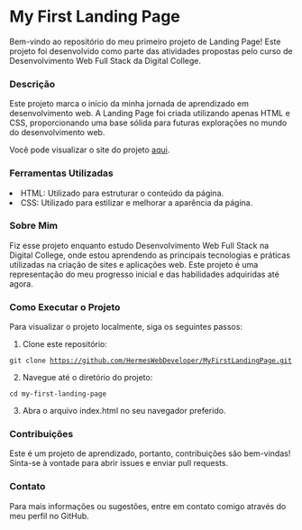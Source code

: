 <h1>My First Landing Page</h1>

Bem-vindo ao repositório do meu primeiro projeto de Landing Page! Este projeto foi desenvolvido como parte das atividades propostas pelo curso de Desenvolvimento Web Full Stack da Digital College.

<h3>Descrição</h3>

Este projeto marca o início da minha jornada de aprendizado em desenvolvimento web. A Landing Page foi criada utilizando apenas HTML e CSS, proporcionando uma base sólida para futuras explorações no mundo do desenvolvimento web.

Você pode visualizar o site do projeto <a href="https://my-first-landing-page-hazel.vercel.app/">aqui</a>.

<h3>Ferramentas Utilizadas</h3>
<li> HTML: Utilizado para estruturar o conteúdo da página.</li>
<li> CSS: Utilizado para estilizar e melhorar a aparência da página.</li>

<h3>Sobre Mim </h3>

Fiz esse projeto enquanto estudo Desenvolvimento Web Full Stack na Digital College, onde estou aprendendo as principais tecnologias e práticas utilizadas na criação de sites e aplicações web. Este projeto é uma representação do meu progresso inicial e das habilidades adquiridas até agora.

<h3>Como Executar o Projeto</h3>

Para visualizar o projeto localmente, siga os seguintes passos:

1. Clone este repositório:

<code>git clone https://github.com/HermesWebDeveloper/MyFirstLandingPage.git</code>

2. Navegue até o diretório do projeto:

<code>cd my-first-landing-page</code>

3. Abra o arquivo index.html no seu navegador preferido.

<h3>Contribuições</h3>

Este é um projeto de aprendizado, portanto, contribuições são bem-vindas! Sinta-se à vontade para abrir issues e enviar pull requests.

<h3>Contato</h3>

Para mais informações ou sugestões, entre em contato comigo através do meu perfil no GitHub.
